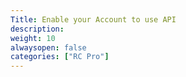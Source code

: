 ```yaml
---
Title: Enable your Account to use API
description: 
weight: 10
alwaysopen: false
categories: ["RC Pro"]
---
```

